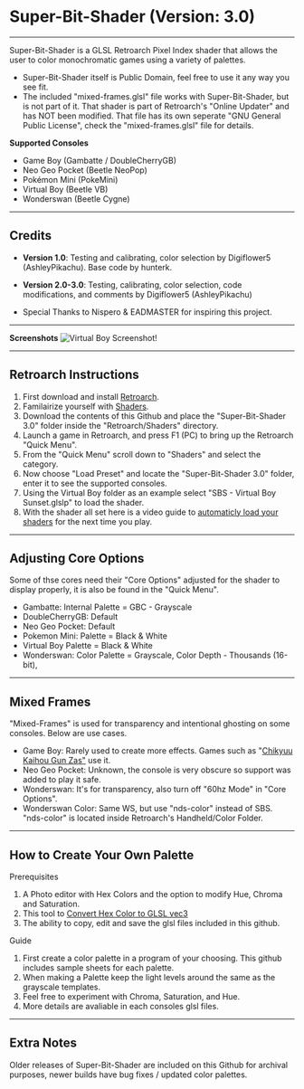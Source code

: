 # Super-Bit-Shader (Version: 3.0)
-----------------------------------------------------------------------------------------------------------------------
Super-Bit-Shader is a GLSL Retroarch Pixel Index shader that allows the user to color monochromatic games using a variety of palettes.
* Super-Bit-Shader itself is Public Domain, feel free to use it any way you see fit.
* The included "mixed-frames.glsl" file works with Super-Bit-Shader, but is not part of it. That shader is part of Retroarch's "Online Updater" and has NOT been modified. That file has its own seperate "GNU General Public License", check the "mixed-frames.glsl" file for details.

**Supported Consoles**
* Game Boy (Gambatte / DoubleCherryGB)
* Neo Geo Pocket (Beetle NeoPop)
* Pokémon Mini (PokeMini)
* Virtual Boy (Beetle VB)
* Wonderswan (Beetle Cygne)

-----------------------------------------------------------------------------------------------------------------------
**Credits**
-----------------------------------------------------------------------------------------------------------------------
* **Version 1.0**: Testing and calibrating, color selection by Digiflower5 (AshleyPikachu). Base code by hunterk.
* **Version 2.0-3.0**: Testing, calibrating, color selection, code modifications, and comments by Digiflower5 (AshleyPikachu)
  
* Special Thanks to Nispero & EADMASTER for inspiring this project.

-----------------------------------------------------------------------------------------------------------------------
**Screenshots**
![Virtual Boy Screenshot!](https://github.com/user-attachments/assets/4b2e42e6-d1cb-4a7f-aee9-a06c09d524ff)

-----------------------------------------------------------------------------------------------------------------------
**Retroarch Instructions**
-----------------------------------------------------------------------------------------------------------------------
1. First download and install [Retroarch](https://www.retroarch.com/).
2. Familairize yourself with [Shaders](https://www.youtube.com/watch?v=YyZ6IrmsNgY).
3. Download the contents of this Github and place the "Super-Bit-Shader 3.0" folder inside the "Retroarch/Shaders" directory.
4. Launch a game in Retroarch, and press F1 (PC) to bring up the Retroarch "Quick Menu".
5. From the "Quick Menu" scroll down to "Shaders" and select the category.
6. Now choose "Load Preset" and locate the "Super-Bit-Shader 3.0" folder, enter it to see the supported consoles.
7. Using the Virtual Boy folder as an example select "SBS - Virtual Boy Sunset.glslp" to load the shader.
8. With the shader all set here is a video guide to [automaticly load your shaders](https://www.youtube.com/watch?v=dZpBRR4DGG0) for the next time you play.

-----------------------------------------------------------------------------------------------------------------------
**Adjusting Core Options**
-----------------------------------------------------------------------------------------------------------------------
Some of thse cores need their "Core Options" adjusted for the shader to display properly, it is also be found in the "Quick Menu".

* Gambatte: Internal Palette = GBC - Grayscale
* DoubleCherryGB: Default
* Neo Geo Pocket: Default
* Pokemon Mini: Palette = Black & White
* Virtual Boy Palette = Black & White
* Wonderswan: Color Palette = Grayscale, Color Depth - Thousands (16-bit), 

-----------------------------------------------------------------------------------------------------------------------
**Mixed Frames**
-----------------------------------------------------------------------------------------------------------------------
"Mixed-Frames" is used for transparency and intentional ghosting on some consoles. Below are use cases.

* Game Boy: Rarely used to create more effects. Games such as "[Chikyuu Kaihou Gun Zas"](https://www.youtube.com/watch?v=2GtKMmhcN1I) use it.
* Neo Geo Pocket: Unknown, the console is very obscure so support was added to play it safe.
* Wonderswan: It's for transparency, also turn off "60hz Mode" in "Core Options".
* Wonderswan Color: Same WS, but use "nds-color" instead of SBS. "nds-color" is located inside Retroarch's Handheld/Color Folder.

-----------------------------------------------------------------------------------------------------------------------
**How to Create Your Own Palette**
-----------------------------------------------------------------------------------------------------------------------
Prerequisites
1. A Photo editor with Hex Colors and the option to modify Hue, Chroma and Saturation.
2. This tool to [Convert Hex Color to GLSL vec3](https://airtightinteractive.com/util/hex-to-glsl/)
3. The ability to copy, edit and save the glsl files included in this github.

Guide
1. First create a color palette in a program of your choosing. This github includes sample sheets for each palette.
2. When making a Palette keep the light levels around the same as the grayscale templates.
3. Feel free to experiment with Chroma, Saturation, and Hue.
4. More details are avaliable in each consoles glsl files.

-----------------------------------------------------------------------------------------------------------------------
**Extra Notes**
-----------------------------------------------------------------------------------------------------------------------
Older releases of Super-Bit-Shader are included on this Github for archival purposes, newer builds have bug fixes / updated color palettes.
